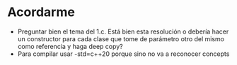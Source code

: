 # Acordarme

- Preguntar bien el tema del 1.c. Está bien esta resolución o debería hacer un constructor para cada clase que tome de parámetro otro del mismo como referencia y haga deep copy?
- Para compilar usar -std=c++20 porque sino no va a reconocer concepts

